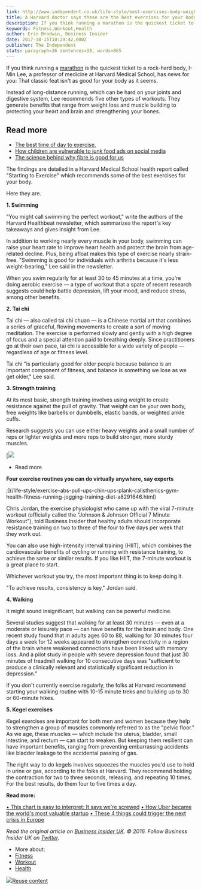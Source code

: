 ```yaml
---
link: http://www.independent.co.uk/life-style/best-exercises-body-weight-loss-muscle-building-harvard-doctor-a8001401.html
title: A Harvard doctor says these are the best exercises for your body
description: If you think running a marathon is the quickest ticket to a rock-hard body, I-Min Lee, a professor of medicine at Harvard Medical School, has news for you: That classic feat isn't as good for your body as it seems. Instead of long-distance running, which can be hard on your joints and digestive system, Lee recommends five other types of workouts. They generate benefits that range from weight loss and muscle building to protecting your heart and brain and strengthening your bones.
keywords: Fitness,Workout,Health
author: Erin Brodwin, Business Insider
date: 2017-10-15T10:29:42.000Z
publisher: The Independent
stats: paragraph=36 sentences=38, words=865
---
```

If you think running a [marathon](https://www.independent.co.uk/topic/Marathon) is the quickest ticket to a rock-hard body, I-Min Lee, a professor of medicine at Harvard Medical School, has news for you: That classic feat isn't as good for your body as it seems.

Instead of long-distance running, which can be hard on your joints and digestive system, Lee recommends five other types of workouts. They generate benefits that range from weight loss and muscle building to protecting your heart and brain and strengthening your bones.

## Read more

* [The best time of day to exercise,](/life-style/health-and-families/healthy-living/best-time-to-exercise-work-out-a8286536.html)
* [How children are vulnerable to junk food ads on social media](/life-style/health-and-families/healthy-living/children-junk-food-adverts-vulnerable-social-media-a8254186.html)
* [The science behind why fibre is good for us](/life-style/health-and-families/healthy-living/fibre-good-health-science-a8138506.html)

The findings are detailed in a Harvard Medical School health report called "Starting to Exercise" which recommends some of the best exercises for your body.

Here they are.

**1. Swimming**

"You might call swimming the perfect workout," write the authors of the Harvard Healthbeat newsletter, which summarizes the report's key takeaways and gives insight from Lee.

In addition to working nearly every muscle in your body, swimming can raise your heart rate to improve heart health and protect the brain from age-related decline. Plus, being afloat makes this type of exercise nearly strain-free. "Swimming is good for individuals with arthritis because it's less weight-bearing," Lee said in the newsletter.

When you swim regularly for at least 30 to 45 minutes at a time, you're doing aerobic exercise — a type of workout that a spate of recent research suggests could help battle depression, lift your mood, and reduce stress, among other benefits.

**2. Tai chi**

Tai chi — also called tai chi chuan — is a Chinese martial art that combines a series of graceful, flowing movements to create a sort of moving meditation. The exercise is performed slowly and gently with a high degree of focus and a special attention paid to breathing deeply. Since practitioners go at their own pace, tai chi is accessible for a wide variety of people — regardless of age or fitness level.

Tai chi "is particularly good for older people because balance is an important component of fitness, and balance is something we lose as we get older," Lee said.

**3. Strength training**

At its most basic, strength training involves using weight to create resistance against the pull of gravity. That weight can be your own body, free weights like barbells or dumbbells, elastic bands, or weighted ankle cuffs.

Research suggests you can use either heavy weights and a small number of reps or lighter weights and more reps to build stronger, more sturdy muscles.

[![](http://www.independent.co.uk/s3/files/styles/readmore_card/public/thumbnails/image/2018/04/06/11/pull-up.jpg)

* Read more

**Four exercise routines you can do virtually anywhere, say experts**

;](/life-style/exercise-abs-pull-ups-chin-ups-plank-calisthenics-gym-health-fitness-running-jogging-training-diet-a8291646.html)

Chris Jordan, the exercise physiologist who came up with the viral 7-minute workout (officially called the "Johnson & Johnson Official 7 Minute Workout"), told Business Insider that healthy adults should incorporate resistance training on two to three of the four to five days per week that they work out.

You can also use high-intensity interval training (HIIT), which combines the cardiovascular benefits of cycling or running with resistance training, to achieve the same or similar results. If you like HIIT, the 7-minute workout is a great place to start.

Whichever workout you try, the most important thing is to keep doing it.

"To achieve results, consistency is key," Jordan said.

**4. Walking**

It might sound insignificant, but walking can be powerful medicine.

Several studies suggest that walking for at least 30 minutes — even at a moderate or leisurely pace — can have benefits for the brain and body. One recent study found that in adults ages 60 to 88, walking for 30 minutes four days a week for 12 weeks appeared to strengthen connectivity in a region of the brain where weakened connections have been linked with memory loss. And a pilot study in people with severe depression found that just 30 minutes of treadmill walking for 10 consecutive days was "sufficient to produce a clinically relevant and statistically significant reduction in depression."

If you don't currently exercise regularly, the folks at Harvard recommend starting your walking routine with 10-15 minute treks and building up to 30 or 60-minute hikes.

**5. Kegel exercises**

Kegel exercises are important for both men and women because they help to strengthen a group of muscles commonly referred to as the "pelvic floor." As we age, these muscles — which include the uterus, bladder, small intestine, and rectum — can start to weaken. But keeping them resilient can have important benefits, ranging from preventing embarrassing accidents like bladder leakage to the accidental passing of gas.

The right way to do kegels involves squeezes the muscles you'd use to hold in urine or gas, according to the folks at Harvard. They recommend holding the contraction for two to three seconds, releasing, and repeating 10 times. For the best results, do them four to five times a day.

**Read more:**

[• This chart is easy to interpret: It says we're screwed](http://uk.businessinsider.com/deloitte-cfo-survey-on-hiring-and-capex-in-brexit-recession-2016-7)
[• How Uber became the world's most valuable startup](http://uk.businessinsider.com/ubers-history)
[• These 4 things could trigger the next crisis in Europe](http://uk.businessinsider.com/credit-suisse-trigger-next-eurozone-crisis-italy-turkey-france-2016-7)

_Read the original article on [Business Insider UK](http://uk.businessinsider.com/best-workouts-types-exercise-2017-10?utm_content=buffer640cd&utm_medium=social&utm_source=facebook.com&utm_campaign=buffer-bi&r=US&IR=T). © 2016. Follow Business Insider UK on [Twitter](https://twitter.com/BIUK)._

* More about:
* [Fitness](/topic/Fitness)
* [Workout](/topic/workout)
* [Health](/topic/Health)

[![](/sites/all/themes/ines_themes/independent_theme/img/reuse.png)Reuse content](/syndication/reuse-permission-form?url=http://www.independent.co.uk/life-style/best-exercises-body-weight-loss-muscle-building-harvard-doctor-a8001401.html)
